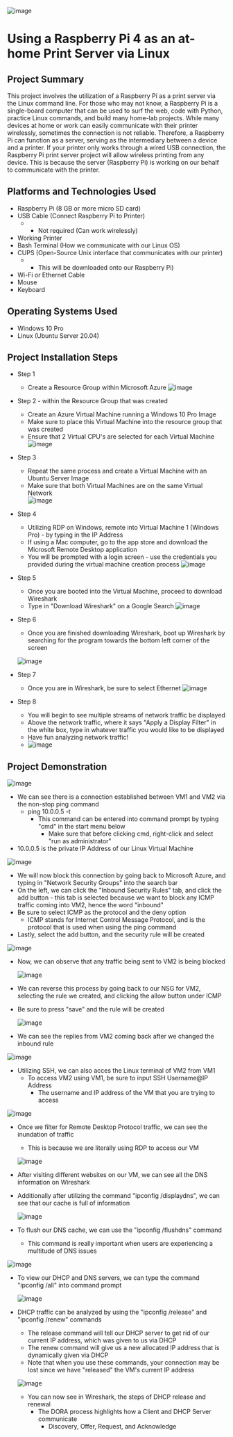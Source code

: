 

![image](https://github.com/chriskhawaja/PiPrintServer/assets/153021794/49fb0a2f-13c8-4842-8e99-271f90f5629f)





<h1>Using a Raspberry Pi 4 as an at-home Print Server via Linux</h1>

<h2>Project Summary</h2>
This project involves the utilization of a Raspberry Pi as a print server via the Linux command line. For those who may not know, a Raspberry Pi is a single-board computer that can be used to surf the web, code with Python, practice Linux commands, and build many home-lab projects. While many devices at home or work can easily communicate with their printer wirelessly, sometimes the connection is not reliable. Therefore, a Raspberry Pi can function as a server, serving as the intermediary between a device and a printer. If your printer only works through a wired USB connection, the Raspberry Pi print server project will allow wireless printing from any device. This is because the server (Raspberry Pi) is working on our behalf to communicate with the printer. 
<h2>Platforms and Technologies Used</h2>

- Raspberry Pi (8 GB or more micro SD card)
- USB Cable (Connect Raspberry Pi to Printer)
  - * Not required (Can work wirelessly)  
- Working Printer
- Bash Terminal (How we communicate with our Linux OS)
- CUPS (Open-Source Unix interface that communicates with our printer)
  - * This will be downloaded onto our Raspberry Pi)  
- Wi-Fi or Ethernet Cable 
- Mouse 
- Keyboard

<h2>Operating Systems Used </h2>

- Windows 10 Pro
- Linux (Ubuntu Server 20.04)

<h2>Project Installation Steps</h2>

- Step 1
  - Create a Resource Group within Microsoft Azure
![image](https://github.com/chriskhawaja/azure-network-protocols/assets/153021794/36006b36-ffd9-41f5-9f41-7f04ae2ce17e)

- Step 2  - within the Resource Group that was created
  - Create an Azure Virtual Machine running a Windows 10 Pro Image
  - Make sure to place this Virtual Machine into the resource group that was created
  - Ensure that 2 Virtual CPU's are selected for each Virtual Machine
  ![image](https://github.com/chriskhawaja/azure-network-protocols/assets/153021794/baef5b4a-f3ed-40d2-90d6-fcd570da6d1c)

- Step 3
  - Repeat the same process and create a Virtual Machine with an Ubuntu Server Image
  - Make sure that both Virtual Machines are on the same Virtual Network   
![image](https://github.com/chriskhawaja/azure-network-protocols/assets/153021794/c12876b3-2705-4d20-a23a-297d160110e4)



- Step 4
  - Utilizing RDP on Windows, remote into Virtual Machine 1 (Windows Pro) - by typing in the IP Address
  - If using a Mac computer, go to the app store and download the Microsoft Remote Desktop application
  - You will be prompted with a login screen - use the credentials you provided during the virtual machine creation process
![image](https://github.com/chriskhawaja/azure-network-protocols/assets/153021794/6d103328-f103-429d-aef5-f47c17e1aa1b)


- Step 5
  - Once you are booted into the Virtual Machine, proceed to download Wireshark
  - Type in "Download Wireshark" on a Google Search
    ![image](https://github.com/chriskhawaja/azure-network-protocols/assets/153021794/0fb98c1c-7feb-4465-8ba6-9e4914726d40)

- Step 6
  - Once you are finished downloading Wireshark, boot up Wireshark by searching for the program towards the bottom left corner of the screen
  
   ![image](https://github.com/chriskhawaja/azure-network-protocols/assets/153021794/4929ebc0-2736-48f7-bec3-81b7cb40ae7a)

- Step 7
  - Once you are in Wireshark, be sure to select Ethernet
  ![image](https://github.com/chriskhawaja/azure-network-protocols/assets/153021794/f4463c38-3339-439e-9e2c-1ce43ee360a5)

- Step 8
  - You will begin to see multiple streams of network traffic be displayed
  - Above the network traffic, where it says "Apply a Display Filter" in the white box, type in whatever traffic you would like to be displayed
  - Have fun analyzing network traffic!
  - ![image](https://github.com/chriskhawaja/azure-network-protocols/assets/153021794/bd4a5ea6-9da4-4706-8a86-364312b0e281)

<h2>Project Demonstration</h2>

<p>

![image](https://github.com/chriskhawaja/azure-network-protocols/assets/153021794/0671b969-85bd-41ab-bcf3-0f04519b67ac)
  - We can see there is a connection established between VM1 and VM2 via the non-stop ping command
    - ping 10.0.0.5 -t
      - This command can be entered into command prompt by typing "cmd" in the start menu below
        - Make sure that before clicking cmd, right-click and select "run as administrator"
- 10.0.0.5 is the private IP Address of our Linux Virtual Machine

![image](https://github.com/chriskhawaja/azure-network-protocols/assets/153021794/aecc41e7-943b-488c-91b5-9365e1bfb142)
- We will now block this connection by going back to Microsoft Azure, and typing in "Network Security Groups" into the search bar
- On the left, we can click the "Inbound Security Rules" tab, and click the add button - this tab is selected because we want to block any ICMP traffic coming into VM2, hence the word "inbound"
- Be sure to select ICMP as the protocol and the deny option
  - ICMP stands for Internet Control Message Protocol, and is the protocol that is used when using the ping command
- Lastly, select the add button, and the security rule will be created

![image](https://github.com/chriskhawaja/azure-network-protocols/assets/153021794/ca61784b-48d5-4c3d-86fc-db57538c90a9)
- Now, we can observe that any traffic being sent to VM2 is being blocked

  ![image](https://github.com/chriskhawaja/azure-network-protocols/assets/153021794/25ae8002-6238-4782-bf84-f59863d0d4a3)
- We can reverse this process by going back to our NSG for VM2, selecting the rule we created, and clicking the allow button under ICMP
- Be sure to press "save" and the rule will be created

  ![image](https://github.com/chriskhawaja/azure-network-protocols/assets/153021794/7d98f982-45f0-4928-8eb8-1af9450b4d3b)
- We can see the replies from VM2 coming back after we changed the inbound rule 

![image](https://github.com/chriskhawaja/azure-network-protocols/assets/153021794/dcaf8831-58c9-4eee-8774-a0f187424535)
- Utilizing SSH, we can also acces the Linux terminal of VM2 from VM1
  - To access VM2 using VM1, be sure to input SSH Username@IP Address
    - The username and IP address of the VM that you are trying to access
   
![image](https://github.com/chriskhawaja/azure-network-protocols/assets/153021794/dcec2035-05ec-472a-8a8f-12645b2a06fc)
- Once we filter for Remote Desktop Protocol traffic, we can see the inundation of traffic
  - This is because we are literally using RDP to access our VM
 
  ![image](https://github.com/chriskhawaja/azure-network-protocols/assets/153021794/20ff0139-ebf7-4af2-b4e8-7e5ab8ac5f94)
- After visiting different websites on our VM, we can see all the DNS information on Wireshark
- Additionally after utilizing the command "ipconfig /displaydns", we can see that our cache is full of information

  ![image](https://github.com/chriskhawaja/azure-network-protocols/assets/153021794/4f6a5650-6f0a-46c3-ba8b-602a661b59c9)
- To flush our DNS cache, we can use the "ipconfig /flushdns" command
  - This command is really important when users are experiencing a multitude of DNS issues
 
![image](https://github.com/chriskhawaja/azure-network-protocols/assets/153021794/67e1cf2c-17f3-4859-8201-12f1d177169b)
- To view our DHCP and DNS servers, we can type the command "ipconfig /all" into command prompt

  ![image](https://github.com/chriskhawaja/azure-network-protocols/assets/153021794/e20a6d00-e5f7-4516-9a66-daf11afcfbaf)
- DHCP traffic can be analyzed by using the "ipconfig /release" and "ipconfig /renew" commands
  - The release command will tell our DHCP server to get rid of our current IP address, which was given to us via DHCP
  - The renew command will give us a new allocated IP address that is dynamically given via DHCP
  - Note that when you use these commands, your connection may be lost since we have "released" the VM's current IP address
 
  ![image](https://github.com/chriskhawaja/azure-network-protocols/assets/153021794/cad81990-28a6-4ddd-aea6-5eee091ed677)
  - You can now see in Wireshark, the steps of DHCP release and renewal
    - The DORA process highlights how a Client and DHCP Server communicate
      - Discovery, Offer, Request, and Acknowledge 
      
